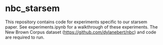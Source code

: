 # nbc_starsem

This repository contains code for experiments specific to our starsem paper. See experiments.ipynb for a walkthrough of these experiments. The New Brown Corpus dataset (https://github.com/dylanebert/nbc) and code are required to run.
